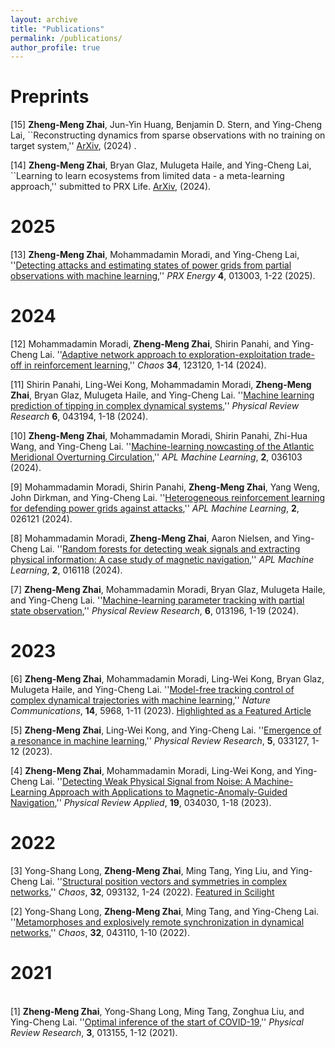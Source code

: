 ```yaml
---
layout: archive
title: "Publications"
permalink: /publications/
author_profile: true
---
```


# Preprints
[15] <b>Zheng-Meng Zhai</b>, Jun-Yin Huang, Benjamin D. Stern, and Ying-Cheng Lai, ``Reconstructing dynamics from sparse observations with no training on target system,'' <a href="https://arxiv.org/abs/2410.21222">ArXiv</a>, (2024) .

[14] <b>Zheng-Meng Zhai</b>, Bryan Glaz, Mulugeta Haile, and Ying-Cheng Lai, ``Learning to learn ecosystems from limited data - a meta-learning approach,'' submitted to PRX Life. <a href="https://arxiv.org/abs/2410.07368">ArXiv</a>, (2024).

# 2025

[13] <b>Zheng-Meng Zhai</b>, Mohammadamin Moradi, and Ying-Cheng Lai, ''<a href="https://doi.org/10.1103/PRXEnergy.4.013003">Detecting attacks and estimating states of power grids from partial observations with machine learning</a>,'' <i>PRX Energy</i> <b>4</b>, 013003, 1-22 (2025).

# 2024
[12] Mohammadamin Moradi, <b>Zheng-Meng Zhai</b>, Shirin Panahi, and Ying-Cheng Lai. ''<a href="https://doi.org/10.1063/5.0221833">Adaptive network approach to exploration-exploitation trade-off in reinforcement learning</a>,'' <i>Chaos</i> <b>34</b>, 123120, 1-14 (2024).

[11] Shirin Panahi, Ling-Wei Kong, Mohammadamin Moradi, <b>Zheng-Meng Zhai</b>, Bryan Glaz, Mulugeta Haile, and Ying-Cheng Lai. ''<a href="https://doi.org/10.1103/PhysRevResearch.6.043194">Machine learning prediction of tipping in complex dynamical systems</a>,'' <i>Physical Review Research</i> <b>6</b>, 043194, 1-18 (2024).

[10] <b>Zheng-Meng Zhai</b>, Mohammadamin Moradi, Shirin Panahi, Zhi-Hua Wang, and Ying-Cheng Lai. ''<a href="https://doi.org/10.1063/5.0207539">Machine-learning nowcasting of the Atlantic Meridional Overturning Circulation</a>,'' <i> APL Machine Learning</i>, <b>2</b>, 036103 (2024).

[9] Mohammadamin Moradi, Shirin Panahi, <b>Zheng-Meng Zhai</b>, Yang Weng, John Dirkman, and Ying-Cheng Lai. ''<a href="https://doi.org/10.1063/5.0216874">Heterogeneous reinforcement learning for defending power grids against attacks</a>,'' <i> APL Machine Learning</i>, <b>2</b>, 026121 (2024).

[8] Mohammadamin Moradi, <b>Zheng-Meng Zhai</b>, Aaron Nielsen, and Ying-Cheng Lai. ''<a href="https://doi.org/10.1063/5.0189564">Random forests for detecting weak signals and extracting physical information: A case study of magnetic navigation</a>,'' <i> APL Machine Learning</i>, <b>2</b>, 016118 (2024).

[7] <b> Zheng-Meng Zhai</b>, Mohammadamin Moradi, Bryan Glaz, Mulugeta Haile, and Ying-Cheng Lai. ''<a href="https://doi.org/10.1103/PhysRevResearch.6.013196">Machine-learning parameter tracking with partial state observation</a>,'' <i> Physical Review Research</i>, <b>6</b>, 013196, 1-19 (2024). 

# 2023
[6] <b> Zheng-Meng Zhai</b>, Mohammadamin Moradi, Ling-Wei Kong, Bryan Glaz, Mulugeta Haile, and Ying-Cheng Lai. ''<a href="https://www.nature.com/articles/s41467-023-41379-3">Model-free tracking control of complex dynamical trajectories with machine learning</a>,'' <i> Nature Communications</i>, <b>14</b>, 5968, 1-11 (2023). <a href="https://www.nature.com/collections/hjhbgijcei">Highlighted as a Featured Article</a>

[5] <b> Zheng-Meng Zhai</b>, Ling-Wei Kong, and Ying-Cheng Lai. ''<a href="https://doi.org/10.1103/PhysRevResearch.5.033127">Emergence of a resonance in machine learning</a>,'' <i> Physical Review Research</i>, <b>5</b>, 033127, 1-12 (2023). 

[4] <b> Zheng-Meng Zhai</b>, Mohammadamin Moradi, Ling-Wei Kong, and Ying-Cheng Lai. ''<a href="https://doi.org/10.1103/PhysRevApplied.19.034030">Detecting Weak Physical Signal from Noise: A Machine-Learning Approach with Applications to Magnetic-Anomaly-Guided Navigation</a>,'' <i> Physical Review Applied</i>, <b>19</b>, 034030, 1-18 (2023).

# 2022
[3] Yong-Shang Long, <b> Zheng-Meng Zhai</b>, Ming Tang, Ying Liu, and Ying-Cheng Lai. ''<a href="https://doi.org/10.1063/5.0107583">Structural position vectors and symmetries in complex networks</a>,'' <i> Chaos</i>, <b>32</b>, 093132, 1-24 (2022). <a href="https://pubs.aip.org/aip/sci/article/2022/39/391111/2849234/Mapping-network-symmetries-with-structural">Featured in Scilight</a>

[2] Yong-Shang Long, <b> Zheng-Meng Zhai</b>, Ming Tang, and Ying-Cheng Lai. ''<a href="https://doi.org/10.1063/5.0088989">Metamorphoses and explosively remote synchronization in dynamical networks</a>,'' <i> Chaos</i>, <b>32</b>, 043110, 1-10 (2022). 

# 2021
<br>
[1] <b> Zheng-Meng Zhai</b>, Yong-Shang Long, Ming Tang, Zonghua Liu, and Ying-Cheng Lai. ''<a href="https://doi.org/10.1103/PhysRevResearch.3.013155">Optimal inference of the start of COVID-19</a>,'' <i> Physical Review Research</i>, <b>3</b>, 013155, 1-12 (2021).


